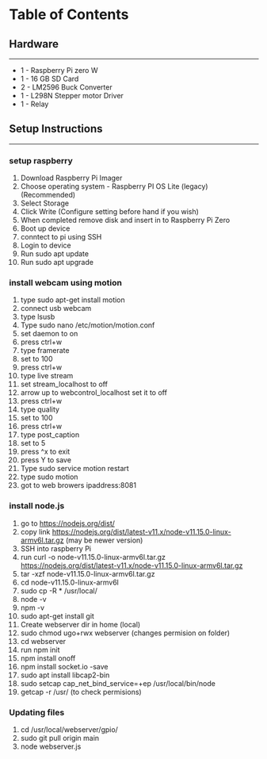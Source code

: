 # Table of Contents


## Hardware
***
- 1 - Raspberry Pi zero W
- 1 - 16 GB SD Card
- 2 - LM2596 Buck Converter
- 1 - L298N Stepper motor Driver
- 1 - Relay


## Setup Instructions
***
### setup raspberry
1.  Download Raspberry Pi Imager
2.  Choose operating system - Raspberry PI OS Lite (legacy) (Recommended)
3.  Select Storage 
4.  Click Write (Configure setting before hand if you wish)
5.  When completed remove disk and insert in to Raspberry Pi Zero
6.  Boot up device
7.  conntect to pi using SSH
8.  Login to device
9.  Run sudo apt update
10. Run sudo apt upgrade 

### install webcam using motion
1.  type sudo apt-get install motion
2.  connect usb webcam
3.  type lsusb
4.  Type sudo nano /etc/motion/motion.conf
5.  set daemon to on
6.  press ctrl+w
7.  type framerate
8.  set to 100
9.  press ctrl+w
10. type live stream
11. set stream_localhost to off
12. arrow up to webcontrol_localhost set it to off
13. press ctrl+w
14. type quality
15. set to 100
16. press ctrl+w
17. type post_caption
18. set to 5      
19. press ^x to exit
20. press Y to save
21. Type sudo service motion restart 
22. type sudo motion
23. got to web browers ipaddress:8081


### install node.js
1. go to https://nodejs.org/dist/
2. copy link https://nodejs.org/dist/latest-v11.x/node-v11.15.0-linux-armv6l.tar.gz (may be newer version)
3. SSH into raspberry Pi
4. run curl -o node-v11.15.0-linux-armv6l.tar.gz https://nodejs.org/dist/latest-v11.x/node-v11.15.0-linux-armv6l.tar.gz
5. tar -xzf node-v11.15.0-linux-armv6l.tar.gz
6. cd node-v11.15.0-linux-armv6l
7. sudo cp -R * /usr/local/
8. node -v
9. npm -v 
10. sudo apt-get install git
11. Create webserver dir in home (local) 
12. sudo chmod ugo+rwx webserver (changes permision on folder)
13. cd webserver
14. run npm init
15. npm install onoff
16. npm install socket.io -save
17. sudo apt install libcap2-bin
18. sudo setcap cap_net_bind_service=+ep /usr/local/bin/node
19. getcap -r /usr/ (to check permisions)


### Updating files 
1. cd /usr/local/webserver/gpio/
2. sudo git pull origin main
3. node webserver.js






